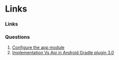 # Links

### Links

### Questions

1. [Configure the app module](https://developer.android.com/build/configure-app-module#groovy)
2. [Implementation Vs Api in Android Gradle plugin 3.0](https://scribe.rip/mindorks/implementation-vs-api-in-gradle-3-0-494c817a6fa)